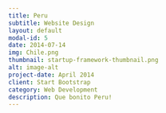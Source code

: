 ```yaml
---
title: Peru
subtitle: Website Design
layout: default
modal-id: 5
date: 2014-07-14
img: Chile.png
thumbnail: startup-framework-thumbnail.png
alt: image-alt
project-date: April 2014
client: Start Bootstrap
category: Web Development
description: Que bonito Peru!
---
```

